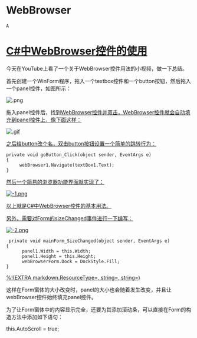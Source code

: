 # WebBrowser

`A`

# [C\#中WebBrowser控件的使用](http://www.cnblogs.com/LanTianYou/p/4802215.html)

今天在YouTube上看了一个关于WebBrowser控件用法的小视频，做一下总结。

首先创建一个WinForm程序，拖入一个textbox控件和一个button按钮，然后拖入一个panel控件，如图所示：

![.png](image/.png)

拖入panel控件后，找到[WebBrowser控件并双击，WebBrowser控件就会自动填充到panel控件上，像下面这样：]()

[![.gif](image/.gif)]()

[之后给button改个名，双击button按钮设置一个简单的跳转行为：]()

```
private void goButton_Click(object sender, EventArgs e)
{
     webBrowser1.Navigate(textBox1.Text);
}
```

[然后一个简易的浏览器功能界面就实现了：]()

[![-1.png](image/-1.png)]()

[以上就是C\#中WebBrowser控件的基本用法。]()

[另外，需要对Form的sizeChanged事件进行一下编写：]()

[![-2.png](image/-2.png)]( "复制代码")

```
 private void mainForm_SizeChanged(object sender, EventArgs e)
{
      panel1.Width = this.Width;
      panel1.Height = this.Height;
      webBrowserForm.Dock = DockStyle.Fill;
}
```

[%\!\(EXTRA markdown.ResourceType=, string=, string=\)]( "复制代码")

这样在Form窗体的大小改变时，panel的大小也会随着发生改变，并且让webBrowser控件始终填充panel控件。

为了让Form窗体中的内容显示完全，还要为其添加滚动条，可以直接在Form的构造方法中添加如下语句：

this.AutoScroll = true;
